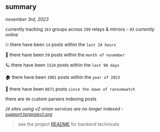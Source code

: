 
## summary
_november 3rd, 2023_

currently tracking `163` groups across `299` relays & mirrors - _`93` currently online_

⏲ there have been `14` posts within the `last 24 hours`

🦈 there have been `59` posts within the `month of november`

🪐 there have been `1524` posts within the `last 90 days`

🏚 there have been `3981` posts within the `year of 2023`

🦕 there have been `8671` posts `since the dawn of ransomwatch`

there are `96` custom parsers indexing posts

_`20` sites using v2 onion services are no longer indexed - [support.torproject.org](https://support.torproject.org/onionservices/v2-deprecation/)_

> see the project [README](https://github.com/joshhighet/ransomwatch#ransomwatch--) for backend technicals
